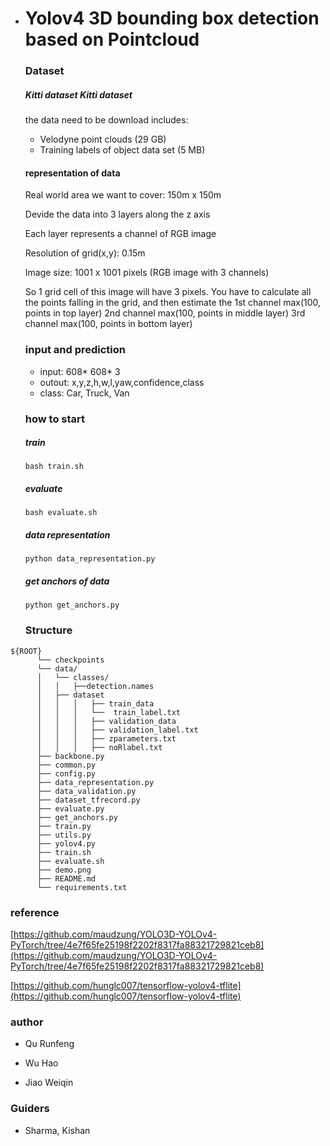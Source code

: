 - # Yolov4 3D bounding box detection based on Pointcloud 


  ### Dataset

  ##### Kitti dataset Kitti dataset

  the data need to be download includes:

  - Velodyne point clouds (29 GB)
  - Training labels of object data set (5 MB)

  #### representation of data

  Real world area we want to cover: 150m x 150m
  
  Devide the data into 3 layers along the z axis
  
  Each layer represents a channel of RGB image
  
  Resolution of grid(x,y): 0.15m 
  
  Image size: 1001 x 1001 pixels (RGB image with 3 channels)

  So 1 grid cell of this image will have 3 pixels. You have to calculate all the points falling in the grid, and then estimate the
  1st channel max(100, points in top layer)
  2nd channel max(100, points in middle layer)
  3rd channel max(100, points in bottom layer)

  ### input and prediction

  - input: 608* 608* 3
  - outout: x,y,z,h,w,l,yaw,confidence,class
  - class: Car, Truck, Van

  ### how to start

  ##### train

      bash train.sh 

  ##### evaluate

      bash evaluate.sh

  ##### data representation

      python data_representation.py

  ##### get anchors of data

      python get_anchors.py

  ### Structure

```
${ROOT}
      └── checkpoints
      └── data/
      │   └── classes/
      │   │   ├──detection.names
      │   ├── dataset
      │   │   │   ├── train_data
      │   │   │   └──  train_label.txt
      │   │   │   ├── validation_data
      │   │   │   ├── validation_label.txt
      │   │   │   ├── zparameters.txt
      │   │   │   ├── noRlabel.txt
      ├── backbone.py
      ├── common.py
      ├── config.py
      ├── data_representation.py
      ├── data_validation.py
      ├── dataset_tfrecord.py
      ├── evaluate.py
      ├── get_anchors.py
      ├── train.py
      ├── utils.py
      ├── yolov4.py
      ├── train.sh
      ├── evaluate.sh
  	  ├── demo.png
      ├── README.md
      └── requirements.txt
```




  ### reference

  [https://github.com/maudzung/YOLO3D-YOLOv4-PyTorch/tree/4e7f65fe25198f2202f8317fa88321729821ceb8](https://github.com/maudzung/YOLO3D-YOLOv4-PyTorch/tree/4e7f65fe25198f2202f8317fa88321729821ceb8)

  [https://github.com/hunglc007/tensorflow-yolov4-tflite](https://github.com/hunglc007/tensorflow-yolov4-tflite)

  


  ### author

  - Qu Runfeng

  - Wu Hao

  - Jiao Weiqin

  ### Guiders

  - Sharma, Kishan



